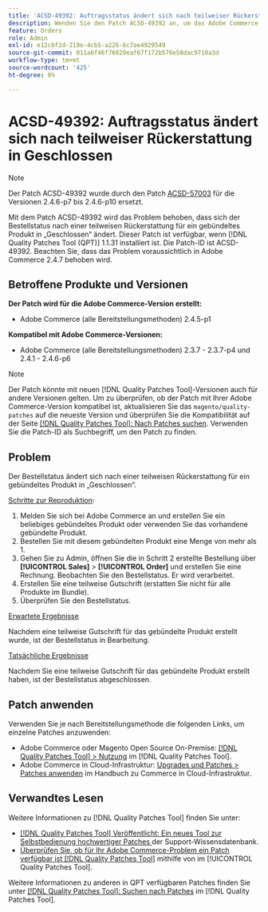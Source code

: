 ```yaml
---
title: 'ACSD-49392: Auftragsstatus ändert sich nach teilweiser Rückerstattung in Geschlossen'
description: Wenden Sie den Patch ACSD-49392 an, um das Adobe Commerce-Problem zu beheben, bei dem sich der Bestellstatus nach einer teilweisen Rückerstattung für ein gebündeltes Produkt in „Geschlossen“ ändert.
feature: Orders
role: Admin
exl-id: e12cbf2d-219e-4cb5-a226-6c7ae4929549
source-git-commit: 011a6f46f76029eaf67f172b576e58dac9710a3d
workflow-type: tm+mt
source-wordcount: '425'
ht-degree: 0%

---
```


# ACSD-49392: Auftragsstatus ändert sich nach teilweiser Rückerstattung in Geschlossen

>[!NOTE]
>
>Der Patch ACSD-49392 wurde durch den Patch [ACSD-57003](https://experienceleague.adobe.com/en/docs/commerce-operations/tools/quality-patches-tool/patches-available-in-qpt/v1-1-46/acsd-57003-order-status-changed-to-complete-instead-of-processing) für die Versionen 2.4.6-p7 bis 2.4.6-p10 ersetzt.

Mit dem Patch ACSD-49392 wird das Problem behoben, dass sich der Bestellstatus nach einer teilweisen Rückerstattung für ein gebündeltes Produkt in „Geschlossen“ ändert. Dieser Patch ist verfügbar, wenn [!DNL Quality Patches Tool (QPT)] 1.1.31 installiert ist. Die Patch-ID ist ACSD-49392. Beachten Sie, dass das Problem voraussichtlich in Adobe Commerce 2.4.7 behoben wird.

## Betroffene Produkte und Versionen

**Der Patch wird für die Adobe Commerce-Version erstellt:**

* Adobe Commerce (alle Bereitstellungsmethoden) 2.4.5-p1

**Kompatibel mit Adobe Commerce-Versionen:**

* Adobe Commerce (alle Bereitstellungsmethoden) 2.3.7 - 2.3.7-p4 und 2.4.1 - 2.4.6-p6

>[!NOTE]
>
>Der Patch könnte mit neuen [!DNL Quality Patches Tool]-Versionen auch für andere Versionen gelten. Um zu überprüfen, ob der Patch mit Ihrer Adobe Commerce-Version kompatibel ist, aktualisieren Sie das `magento/quality-patches` auf die neueste Version und überprüfen Sie die Kompatibilität auf der Seite [[!DNL Quality Patches Tool]: Nach Patches suchen](https://experienceleague.adobe.com/tools/commerce-quality-patches/index.html). Verwenden Sie die Patch-ID als Suchbegriff, um den Patch zu finden.

## Problem

Der Bestellstatus ändert sich nach einer teilweisen Rückerstattung für ein gebündeltes Produkt in „Geschlossen“.

<u>Schritte zur Reproduktion</u>:

1. Melden Sie sich bei Adobe Commerce an und erstellen Sie ein beliebiges gebündeltes Produkt oder verwenden Sie das vorhandene gebündelte Produkt.
1. Bestellen Sie mit diesem gebündelten Produkt eine Menge von mehr als 1.
1. Gehen Sie zu Admin, öffnen Sie die in Schritt 2 erstellte Bestellung über **[!UICONTROL Sales]** > **[!UICONTROL Order]** und erstellen Sie eine Rechnung. Beobachten Sie den Bestellstatus. Er wird verarbeitet.
1. Erstellen Sie eine teilweise Gutschrift (erstatten Sie nicht für alle Produkte im Bundle).
1. Überprüfen Sie den Bestellstatus.

<u>Erwartete Ergebnisse</u>

Nachdem eine teilweise Gutschrift für das gebündelte Produkt erstellt wurde, ist der Bestellstatus in Bearbeitung.

<u>Tatsächliche Ergebnisse</u>

Nachdem Sie eine teilweise Gutschrift für das gebündelte Produkt erstellt haben, ist der Bestellstatus abgeschlossen.

## Patch anwenden

Verwenden Sie je nach Bereitstellungsmethode die folgenden Links, um einzelne Patches anzuwenden:

* Adobe Commerce oder Magento Open Source On-Premise: [[!DNL Quality Patches Tool] > Nutzung](/help/tools/quality-patches-tool/usage.md) im [!DNL Quality Patches Tool].
* Adobe Commerce in Cloud-Infrastruktur: [Upgrades und Patches > Patches anwenden](https://experienceleague.adobe.com/docs/commerce-cloud-service/user-guide/develop/upgrade/apply-patches.html) im Handbuch zu Commerce in Cloud-Infrastruktur.

## Verwandtes Lesen

Weitere Informationen zu [!DNL Quality Patches Tool] finden Sie unter:

* [[!DNL Quality Patches Tool] Veröffentlicht: Ein neues Tool zur Selbstbedienung hochwertiger Patches ](https://experienceleague.adobe.com/en/docs/commerce-operations/tools/quality-patches-tool/quality-patches-tool-to-self-serve-quality-patches) der Support-Wissensdatenbank.
* [Überprüfen Sie, ob für Ihr Adobe Commerce-Problem ein Patch verfügbar ist [!DNL Quality Patches Tool]](/help/tools/quality-patches-tool/patches-available-in-qpt/check-patch-for-magento-issue-with-magento-quality-patches.md) mithilfe von im [!UICONTROL Quality Patches Tool].


Weitere Informationen zu anderen in QPT verfügbaren Patches finden Sie unter [[!DNL Quality Patches Tool]: Suchen nach Patches](https://experienceleague.adobe.com/tools/commerce-quality-patches/index.html) im [!DNL Quality Patches Tool].
